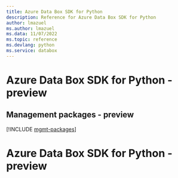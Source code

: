 ```yaml
---
title: Azure Data Box SDK for Python
description: Reference for Azure Data Box SDK for Python
author: lmazuel
ms.author: lmazuel
ms.data: 11/07/2022
ms.topic: reference
ms.devlang: python
ms.service: databox
---
```

# Azure Data Box SDK for Python - preview

## Management packages - preview
[!INCLUDE [mgmt-packages](data-box-mgmt-index.md)]
# Azure Data Box SDK for Python - preview